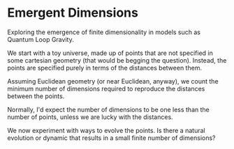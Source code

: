 # Emergent Dimensions

 Exploring the emergence of finite dimensionality in models such as Quantum Loop Gravity.

 We start with a toy universe, made up of points that are not specified in some cartesian geometry (that would be begging the question). Instead, the points are specified purely in terms of the distances between them.

 Assuming Euclidean geometry (or near Euclidean, anyway), we count the minimum number of dimensions required to reproduce the distances between the points.

 Normally, I'd expect the number of dimensions to be one less than the number of points, unless we are lucky with the distances.

 We now experiment with ways to evolve the points. Is there a natural evolution or dynamic that results in a small finite number of dimensions?
